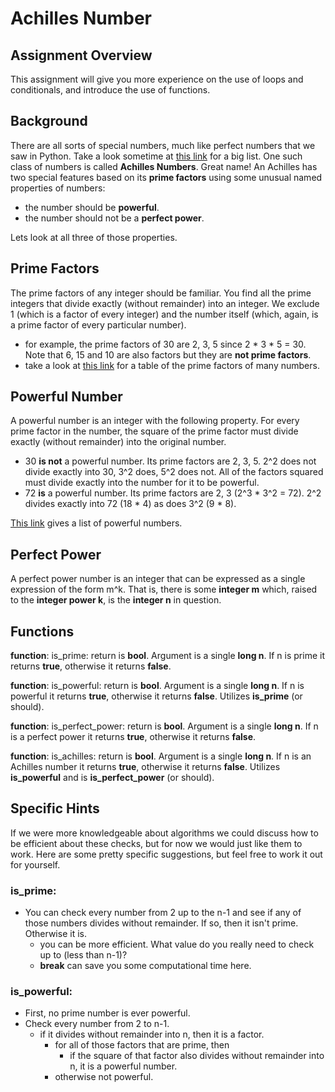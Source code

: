 # Achilles Number

## Assignment Overview

This assignment will give you more experience on the use of loops and conditionals, and introduce the use of functions.

## Background

There are all sorts of special numbers, much like perfect numbers that we saw in Python. Take a look sometime at [this link](http://mathworld.wolfram.com/topics/SpecialNumbers.html) for a big list. One such class of numbers is called **Achilles Numbers**. Great name! An Achilles has two special features based on its **prime factors** using some unusual named properties of numbers:

- the number should be **powerful**.
- the number should not be a **perfect power**.

Lets look at all three of those properties.

## Prime Factors

The prime factors of any integer should be familiar. You find all the prime integers that divide exactly (without remainder) into an integer. We exclude 1 (which is a factor of every integer) and the number itself (which, again, is a prime factor of every particular number).

- for example, the prime factors of 30 are 2, 3, 5 since 2 * 3 * 5 = 30. Note that 6, 15 and 10 are also factors but they are **not prime factors**.
- take a look at [this link](https://en.wikipedia.org/wiki/Table_of_prime_factors) for a table of the prime factors of many numbers.

## Powerful Number

A powerful number is an integer with the following property. For every prime factor in the number, the square of the prime factor must divide exactly (without remainder) into the original number.

- 30 **is not** a powerful number. Its prime factors are 2, 3, 5. 2^2 does not divide exactly into 30, 3^2 does, 5^2 does not. All of the factors squared must divide exactly into the number for it to be powerful.
- 72 **is** a powerful number. Its prime factors are 2, 3 (2^3 * 3^2 = 72). 2^2 divides exactly into 72 (18 * 4) as does 3^2 (9 * 8).

[This link](https://en.wikipedia.org/wiki/Powerful_number) gives a list of powerful numbers.

## Perfect Power

A perfect power number is an integer that can be expressed as a single expression of the form m^k. That is, there is some **integer m** which, raised to the **integer power k**, is the **integer n** in question.

## Functions

**function**: is_prime: return is **bool**. Argument is a single **long n**. If n is prime it returns **true**, otherwise it returns **false**.

**function**: is_powerful: return is **bool**. Argument is a single **long n**. If n is powerful it returns **true**, otherwise it returns **false**. Utilizes **is_prime** (or should).

**function**: is_perfect_power: return is **bool**. Argument is a single **long n**. If n is a perfect power it returns **true**, otherwise it returns **false**.

**function**: is_achilles: return is **bool**. Argument is a single **long n**. If n is an Achilles number it returns **true**, otherwise it returns **false**. Utilizes **is_powerful** and is **is_perfect_power** (or should).

## Specific Hints

If we were more knowledgeable about algorithms we could discuss how to be efficient about these checks, but for now we would just like them to work. Here are some pretty specific suggestions, but feel free to work it out for yourself.

### is_prime:

- You can check every number from 2 up to the n-1 and see if any of those numbers divides without remainder. If so, then it isn't prime. Otherwise it is.
  - you can be more efficient. What value do you really need to check up to (less than n-1)?
  - **break** can save you some computational time here.

### is_powerful:

- First, no prime number is ever powerful.
- Check every number from 2 to n-1.
  - if it divides without remainder into n, then it is a factor.
    - for all of those factors that are prime, then
      - if the square of that factor also divides without remainder into n, it is a powerful number.
    - otherwise not powerful.

